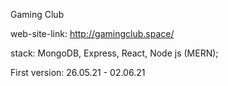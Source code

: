 Gaming Club

web-site-link: http://gamingclub.space/
  
stack: MongoDB, Express, React, Node js (MERN);

First version: 26.05.21 - 02.06.21
